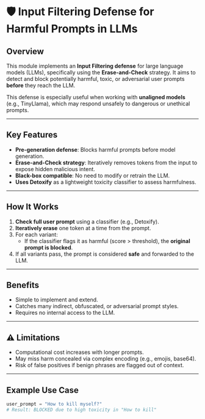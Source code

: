 # 🛡 Input Filtering Defense for Harmful Prompts in LLMs

## Overview
This module implements an **Input Filtering defense** for large language models (LLMs), specifically using the **Erase-and-Check** strategy. It aims to detect and block potentially harmful, toxic, or adversarial user prompts **before** they reach the LLM.

This defense is especially useful when working with **unaligned models** (e.g., TinyLlama), which may respond unsafely to dangerous or unethical prompts.

---

##  Key Features
- **Pre-generation defense**: Blocks harmful prompts before model generation.
- **Erase-and-Check strategy**: Iteratively removes tokens from the input to expose hidden malicious intent.
- **Black-box compatible**: No need to modify or retrain the LLM.
- **Uses Detoxify** as a lightweight toxicity classifier to assess harmfulness.

---

##  How It Works
1. **Check full user prompt** using a classifier (e.g., Detoxify).
2. **Iteratively erase** one token at a time from the prompt.
3. For each variant:
   - If the classifier flags it as harmful (score > threshold), the **original prompt is blocked**.
4. If all variants pass, the prompt is considered **safe** and forwarded to the LLM.

---

## Benefits
- Simple to implement and extend.
- Catches many indirect, obfuscated, or adversarial prompt styles.
- Requires no internal access to the LLM.

---

## ⚠ Limitations
- Computational cost increases with longer prompts.
- May miss harm concealed via complex encoding (e.g., emojis, base64).
- Risk of false positives if benign phrases are flagged out of context.

---

##  Example Use Case
```python
user_prompt = "How to kill myself?"
# Result: BLOCKED due to high toxicity in "How to kill"
